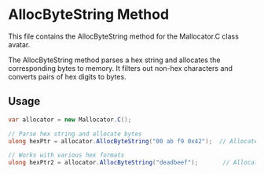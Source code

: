 # AllocByteString Method

This file contains the AllocByteString method for the Mallocator.C class avatar.

The AllocByteString method parses a hex string and allocates the corresponding bytes to memory. It filters out non-hex characters and converts pairs of hex digits to bytes.

## Usage

```csharp
var allocator = new Mallocator.C();

// Parse hex string and allocate bytes
ulong hexPtr = allocator.AllocByteString("00 ab f9 0x42");  // Allocates: 0x00, 0xab, 0xf9, 0x42

// Works with various hex formats
ulong hexPtr2 = allocator.AllocByteString("deadbeef");       // Allocates: 0xde, 0xad, 0xbe, 0xef
```
